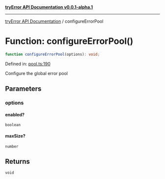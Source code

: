 [**tryError API Documentation v0.0.1-alpha.1**](../index.md)

***

[tryError API Documentation](../index.md) / configureErrorPool

# Function: configureErrorPool()

```ts
function configureErrorPool(options): void;
```

Defined in: [pool.ts:190](https://github.com/oconnorjohnson/tryError/blob/e3ae0308069a4fba073f4543d527ad76373db795/src/pool.ts#L190)

Configure the global error pool

## Parameters

### options

#### enabled?

`boolean`

#### maxSize?

`number`

## Returns

`void`

